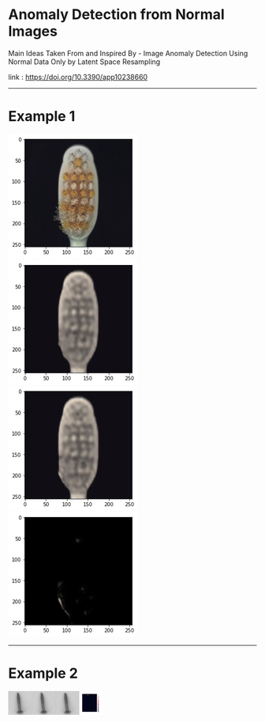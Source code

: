 # Anomaly Detection from Normal Images


Main Ideas Taken From and Inspired By - Image Anomaly Detection Using Normal Data Only by
Latent Space Resampling

link : https://doi.org/10.3390/app10238660


_______________________________________________________________

# Example 1 
                              
<img src="images/original.jpeg"><img src="images/direct.jpeg"><img src="images/resampled.jpeg"><img src="images/difference.jpeg">
_________________________________________________________________

# Example 2

<img src="images/original_anomalous_screw.png" height="48" width="48"><img src="images/direct_recon_screw.jpeg" height="48" width="48"><img src="images/resampled_recon_screw.jpeg" height="48" width="48"><img src="images/anomaly_score_map.jpeg" height="48" width="48">

